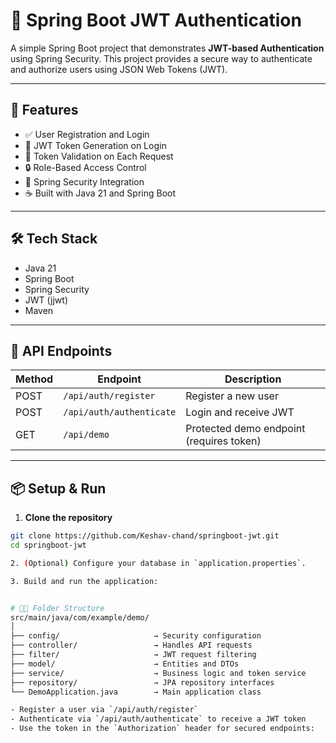 # 🔐 Spring Boot JWT Authentication

A simple Spring Boot project that demonstrates **JWT-based Authentication** using Spring Security. This project provides a secure way to authenticate and authorize users using JSON Web Tokens (JWT).

---

## 📌 Features

- ✅ User Registration and Login
- 🔐 JWT Token Generation on Login
- 🔁 Token Validation on Each Request
- 🔒 Role-Based Access Control
- 🧰 Spring Security Integration
- ☕ Built with Java 21 and Spring Boot

---

## 🛠 Tech Stack

- Java 21
- Spring Boot
- Spring Security
- JWT (jjwt)
- Maven

---

## 🧪 API Endpoints

| Method | Endpoint            | Description              |
|--------|---------------------|--------------------------|
| POST   | `/api/auth/register` | Register a new user      |
| POST   | `/api/auth/authenticate` | Login and receive JWT |
| GET    | `/api/demo`         | Protected demo endpoint (requires token) |

---

## 📦 Setup & Run

1. **Clone the repository**

```bash
git clone https://github.com/Keshav-chand/springboot-jwt.git
cd springboot-jwt

2. (Optional) Configure your database in `application.properties`.

3. Build and run the application:


# 👨‍💻 Folder Structure
src/main/java/com/example/demo/
│
├── config/                     → Security configuration
├── controller/                 → Handles API requests
├── filter/                     → JWT request filtering
├── model/                      → Entities and DTOs
├── service/                    → Business logic and token service
├── repository/                 → JPA repository interfaces
└── DemoApplication.java        → Main application class

- Register a user via `/api/auth/register`
- Authenticate via `/api/auth/authenticate` to receive a JWT token
- Use the token in the `Authorization` header for secured endpoints:


